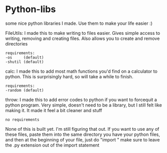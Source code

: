 # Python-libs
some nice python libraries I made. Use them to make your life easier :)

FileUtils:
    I made this to make writing to files easier. Gives simple access to writing,
    removing and creating files. Also allows you to create and remove directories

    requirements:  
    -os     (default)
    -shutil (default)

calc:
    I made this to add most math functions you'd find on a calculator to python.
    This is surprisingly hard, so will take a while to finish.

    requirements:
    -random (default)


throw:
    I made this to add error codes to python if you want to forcequit a python program.
    Very simple, doesn't need to be a library, but I still felt like making it. It made it
    feel a bit cleaner and stuff

    no requirements

None of this is built yet. I'm still figuring that out.
If you want to use any of these files, paste them into the same directory you have your python files,
and then at the beginning of your file, just do "import <python-lib>" make sure to leave the .py 
extension out of the import statement